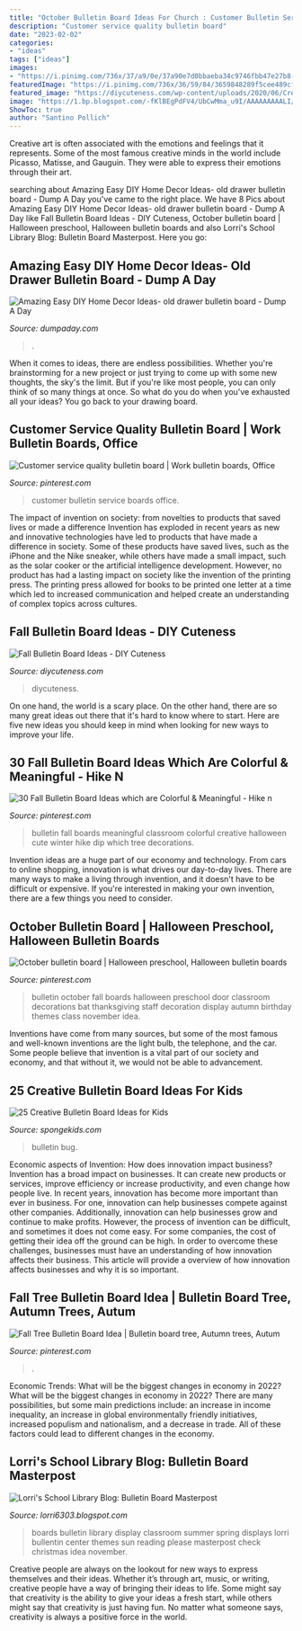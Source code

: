 ```yaml
---
title: "October Bulletin Board Ideas For Church : Customer Bulletin Service Boards Office"
description: "Customer service quality bulletin board"
date: "2023-02-02"
categories:
- "ideas"
tags: ["ideas"]
images:
- "https://i.pinimg.com/736x/37/a9/0e/37a90e7d0bbaeba34c9746fbb47e27b8--tree-bulletin-boards-fall-trees.jpg"
featuredImage: "https://i.pinimg.com/736x/36/59/84/3659848289f5cee489cf9ef7c7996e87.jpg"
featured_image: "https://diycuteness.com/wp-content/uploads/2020/06/Cream-Photo-Collage-Homemakers-Pinterest-Graphic-13.png"
image: "https://1.bp.blogspot.com/-fKlBEgPdFV4/UbCwMma_u9I/AAAAAAAAALI/2q9auQ7Z_P0/s1600/AllPicutresFrom+Camera4-2013+001+(345).JPG"
ShowToc: true
author: "Santino Pollich"
---
```



Creative art is often associated with the emotions and feelings that it represents. Some of the most famous creative minds in the world include Picasso, Matisse, and Gauguin. They were able to express their emotions through their art.

	

		
searching about Amazing Easy DIY Home Decor Ideas- old drawer bulletin board - Dump A Day you've came to the right place. We have 8 Pics about Amazing Easy DIY Home Decor Ideas- old drawer bulletin board - Dump A Day like Fall Bulletin Board Ideas - DIY Cuteness, October bulletin board | Halloween preschool, Halloween bulletin boards and also Lorri&#039;s School Library Blog: Bulletin Board Masterpost. Here you go:
		
    
## Amazing Easy DIY Home Decor Ideas- Old Drawer Bulletin Board - Dump A Day

<img loading=lazy src="https://www.dumpaday.com/wp-content/uploads/2013/03/Amazing-Easy-DIY-Home-Decor-Ideas-old-drawer-bulletin-board.jpg" onerror="this.onerror=null;this.src='https://tse2.mm.bing.net/th?id=OIP.wGhBW6uKDkhtymHYG6CP5gHaKP&amp;pid=15.1';" alt="Amazing Easy DIY Home Decor Ideas- old drawer bulletin board - Dump A Day">

_Source: dumpaday.com_

>. 

	

When it comes to ideas, there are endless possibilities. Whether you're brainstorming for a new project or just trying to come up with some new thoughts, the sky's the limit. But if you're like most people, you can only think of so many things at once. So what do you do when you've exhausted all your ideas? You go back to your drawing board.

    
## Customer Service Quality Bulletin Board | Work Bulletin Boards, Office

<img loading=lazy src="https://i.pinimg.com/736x/59/4f/79/594f79f4780d135f278c35be94dcbec2.jpg" onerror="this.onerror=null;this.src='https://tse1.mm.bing.net/th?id=OIP.JW2pw-z6IPDD25oukCSPxwHaNJ&amp;pid=15.1';" alt="Customer service quality bulletin board | Work bulletin boards, Office">

_Source: pinterest.com_

>customer bulletin service boards office. 

	

The impact of invention on society: from novelties to products that saved lives or made a difference
Invention has exploded in recent years as new and innovative technologies have led to products that have made a difference in society. Some of these products have saved lives, such as the iPhone and the Nike sneaker, while others have made a small impact, such as the solar cooker or the artificial intelligence development. However, no product has had a lasting impact on society like the invention of the printing press. The printing press allowed for books to be printed one letter at a time which led to increased communication and helped create an understanding of complex topics across cultures.

    
## Fall Bulletin Board Ideas - DIY Cuteness

<img loading=lazy src="https://diycuteness.com/wp-content/uploads/2020/06/Cream-Photo-Collage-Homemakers-Pinterest-Graphic-13.png" onerror="this.onerror=null;this.src='https://tse1.mm.bing.net/th?id=OIP.P14ALceh56y171bxRJPPwwHaLG&amp;pid=15.1';" alt="Fall Bulletin Board Ideas - DIY Cuteness">

_Source: diycuteness.com_

>diycuteness. 

	

On one hand, the world is a scary place. On the other hand, there are so many great ideas out there that it's hard to know where to start. Here are five new ideas you should keep in mind when looking for new ways to improve your life.

    
## 30 Fall Bulletin Board Ideas Which Are Colorful &amp; Meaningful - Hike N

<img loading=lazy src="https://i.pinimg.com/736x/36/59/84/3659848289f5cee489cf9ef7c7996e87.jpg" onerror="this.onerror=null;this.src='https://tse4.mm.bing.net/th?id=OIP.P8GGWM3m-Im8MUxAr_97iQHaGO&amp;pid=15.1';" alt="30 Fall Bulletin Board Ideas which are Colorful &amp; Meaningful - Hike n">

_Source: pinterest.com_

>bulletin fall boards meaningful classroom colorful creative halloween cute winter hike dip which tree decorations. 

	

Invention ideas are a huge part of our economy and technology. From cars to online shopping, innovation is what drives our day-to-day lives. There are many ways to make a living through invention, and it doesn't have to be difficult or expensive. If you're interested in making your own invention, there are a few things you need to consider.

    
## October Bulletin Board | Halloween Preschool, Halloween Bulletin Boards

<img loading=lazy src="https://i.pinimg.com/originals/fe/7f/6a/fe7f6ab69170f1c220788e300d6d9639.jpg" onerror="this.onerror=null;this.src='https://tse2.mm.bing.net/th?id=OIP.lJG9nvOZHCIHUkdCQTBWdAHaJ6&amp;pid=15.1';" alt="October bulletin board | Halloween preschool, Halloween bulletin boards">

_Source: pinterest.com_

>bulletin october fall boards halloween preschool door classroom decorations bat thanksgiving staff decoration display autumn birthday themes class november idea. 

	

Inventions have come from many sources, but some of the most famous and well-known inventions are the light bulb, the telephone, and the car. Some people believe that invention is a vital part of our society and economy, and that without it, we would not be able to advancement.

    
## 25 Creative Bulletin Board Ideas For Kids

<img loading=lazy src="https://spongekids.com/wp-content/uploads/2014/06/bulletin-board-ideas/3-lightning-bug-jar-bulletin-board.jpg" onerror="this.onerror=null;this.src='https://tse2.mm.bing.net/th?id=OIP.mvzukYWXKAWcHME_s8BcAwHaJ6&amp;pid=15.1';" alt="25 Creative Bulletin Board Ideas for Kids">

_Source: spongekids.com_

>bulletin bug. 

	

Economic aspects of Invention: How does innovation impact business?
Invention has a broad impact on businesses. It can create new products or services, improve efficiency or increase productivity, and even change how people live. In recent years, innovation has become more important than ever in business. For one, innovation can help businesses compete against other companies. Additionally, innovation can help businesses grow and continue to make profits. However, the process of invention can be difficult, and sometimes it does not come easy. For some companies, the cost of getting their idea off the ground can be high. In order to overcome these challenges, businesses must have an understanding of how innovation affects their business. This article will provide a overview of how innovation affects businesses and why it is so important.

    
## Fall Tree Bulletin Board Idea | Bulletin Board Tree, Autumn Trees, Autum

<img loading=lazy src="https://i.pinimg.com/736x/37/a9/0e/37a90e7d0bbaeba34c9746fbb47e27b8--tree-bulletin-boards-fall-trees.jpg" onerror="this.onerror=null;this.src='https://tse3.mm.bing.net/th?id=OIP.oa48riyPk9i6hMygq8LbqAHaNK&amp;pid=15.1';" alt="Fall Tree Bulletin Board Idea | Bulletin board tree, Autumn trees, Autum">

_Source: pinterest.com_

>. 

	

Economic Trends: What will be the biggest changes in economy in 2022?
What will be the biggest changes in economy in 2022? There are many possibilities, but some main predictions include: an increase in income inequality, an increase in global environmentally friendly initiatives, increased populism and nationalism, and a decrease in trade. All of these factors could lead to different changes in the economy.

    
## Lorri&#039;s School Library Blog: Bulletin Board Masterpost

<img loading=lazy src="https://1.bp.blogspot.com/-fKlBEgPdFV4/UbCwMma_u9I/AAAAAAAAALI/2q9auQ7Z_P0/s1600/AllPicutresFrom+Camera4-2013+001+(345).JPG" onerror="this.onerror=null;this.src='https://tse2.mm.bing.net/th?id=OIP.3aQfN_S8JGNo2S5ssa7MbAHaJ4&amp;pid=15.1';" alt="Lorri&#039;s School Library Blog: Bulletin Board Masterpost">

_Source: lorri6303.blogspot.com_

>boards bulletin library display classroom summer spring displays lorri bullentin center themes sun reading please masterpost check christmas idea november. 

	

Creative people are always on the lookout for new ways to express themselves and their ideas. Whether it’s through art, music, or writing, creative people have a way of bringing their ideas to life. Some might say that creativity is the ability to give your ideas a fresh start, while others might say that creativity is just having fun. No matter what someone says, creativity is always a positive force in the world.

